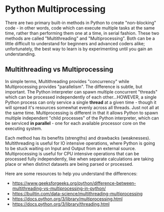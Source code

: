 # Python Multiprocessing

There are two primary built-in methods in Python to create "non-blocking" code - in other words, code which can execute multiple tasks at the same time, rather than performing them one at a time, in serial fashion.  These two methods are called "Multithreading" and "Multiprocessing".  Both can be a little difficult to understand for beginners and advanced coders alike; unfortunately, the best way to learn is by experimenting until you gain an understanding.

## Multithreading vs Multiprocessing

In simple terms, Multithreading provides "concurrency" while Multiprocessing provides "parallelism".  The difference is subtle, but important.  The Python interpreter can spawn multiple concurrent "threads" which can be processed independently of each other...HOWEVER, a single Python process can only service a single **thread** at a given time - though it will spread it's resources somewhat evenly across all threads.  Just not all at the same time.  Multiprocessing is different in that it allows Python to spawn multiple independent "child processes" of the Python interpreter, which can be serviced **in parallel** - one for each available processor core on the executing system.

Each method has its benefits (strengths) and drawbacks (weaknesses).  Multithreading is useful for IO intensive operations, where Python is going to be stuck waiting on Input and Output from an external source.  Multiprocessing is useful for CPU intensive operations that can be processed fully independently, like when separate calculations are taking place or when distinct datasets are being parsed or processed.

Here are some resources to help you understand the differences:

- https://www.geeksforgeeks.org/python/difference-between-multithreading-vs-multiprocessing-in-python/
- https://builtin.com/data-science/multithreading-multiprocessing
- https://docs.python.org/3/library/multiprocessing.html
- https://docs.python.org/3/library/threading.html
